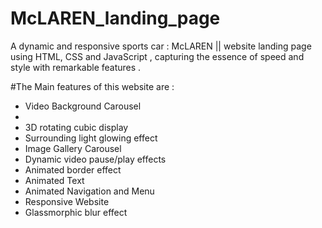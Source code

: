 # McLAREN_landing_page
 A dynamic and responsive sports car : McLAREN || website landing page using HTML, CSS and JavaScript , capturing the essence of speed and style with remarkable features .

#The Main features of this website are :

* Video Background Carousel
* 
* 3D rotating cubic display
* Surrounding light glowing effect
* Image Gallery Carousel
* Dynamic video pause/play effects
* Animated border effect
* Animated Text
* Animated Navigation and Menu
* Responsive Website
* Glassmorphic blur effect
